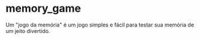 # memory_game
Um "jogo da memória" é um jogo simples e fácil para testar sua memória de um jeito divertido.
